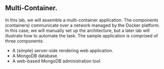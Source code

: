 ## Multi-Container.

In this lab, we will assemble a multi-container application. The components (containers) communicate over a network managed by the Docker platform. In this case, we will manually set up the architecture, but a later lab will illustrate how to automate the task. The sample application is comprised of three components:
+ A (simple) server-side rendering web application.
+ A MongoDB database.
+ A web-based MongoDB administration tool
